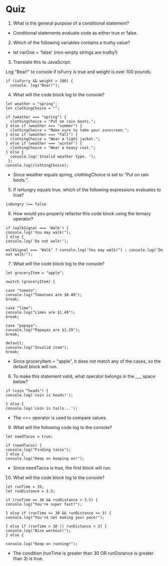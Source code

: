 # Quiz

1. What is the general purpose of a conditional statement?

- Conditional statements evaluate code as either true or false.

2. Which of the following variables contains a truthy value?

- let varOne = 'false' (non-empty strings are truthy!)

3. Translate this to JavaScript:

Log “Bear!” to console if isFurry is true and weight is over 100 pounds.

```
if (isFurry && weight > 100) {
  console. log("Bear!");

```

4. What will the code block log to the console?

```
let weather = "spring";
let clothingChoice = "";

if (weather === "spring") {
  clothingChoice = "Put on rain boots.";
} else if (weather === "summer") {
  clothingChoice = "Make sure to take your sunscreen.";
} else if (weather === "fall") {
  clothingChoice = "Wear a light jacket.";
} else if (weather === 'winter') {
  clothingChoice = "Wear a heavy coat.";
} else {
  console.log('Invalid weather type. ');
 };
console.log(clothingChoice);

```

- Since weather equals spring, clothingChoice is set to "Put on rain boots.".

5. If isHungry equals true, which of the following expressions evaluates to true?

```
isHungry !== false
```

6. How would you properly refactor this code block using the ternary operator?

```
if (walkSignal === 'Walk') {
console.log('You may walk!");
} else {
console.log('Do not walk!');
```

```
walkSignal === 'Walk" ? console.log('You may walk!") : console.log('Do not walk!");
```

7. What will the code block log to the console?

```
let groceryItem = "apple";

switch (groceryItem) {

case "tomato":
console.log("Tomatoes are $0.49");
break;

case "lime":
console.log("Limes are $1.49");
break;

case "papaya":
console.log("Papayas are $1.29");
break;

default:
console.log("Invalid item");
break;
```

- Since groceryItem = "apple", it does not match any of the cases, so the default block will run.

8. To make this statement valid, what operator belongs in the \_\_\_ space below?

```
if (coin “heads") {
console.log('coin is heads!');

} else {
console.log('coin is tails...');
```

- The === operator is used to compare values.

9. What will the following code log to the console?

```
let needTacos = true;

if (needTacos) {
console.log("Finding tacos");
} else {
console.log("Keep on keeping on!");
```

- Since needTacos is true, the first block will run.

10. What will the code block log to the console?

```
let runTime = 35;
let runDistance = 3.5;

if (runTime <= 30 && runDistance > 3.5) {
console.log("You're super fast!");

} else if (runTime >= 30 && runDistance <= 3) {
console.log("You're not making your pace!");

} else if (runTime > 3@ || runDistance > 3) {
console.log("Nice workout!");
} else {

console.log("Keep on running!");
```

- The condition (runTime is greater than 30 OR runDistance is greater than 3) is true.
